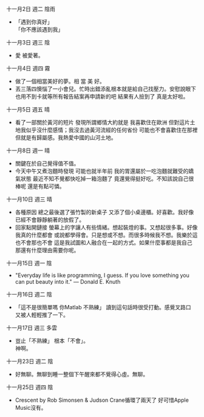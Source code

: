 十一月2日 週二 陰雨
- 「遇到你真好」  
「你不應該遇到我」

十一月3日 週三 陰
- 愛 被愛著。

十一月4日 週四 霧
- 做了一個相當美好的夢。相 當 美 好。
- 丟三落四懊惱了一小會兒。忙時出錯添亂根本就是給自己找壓力。安慰說眼下也用不到卡就等所有報告結案再申請新的吧 結果有人撿到了 真是太好啦。

十一月5日 週五 晴
- 看了一部關於黃河的短片 發現所謂鄉情大約就是 我喜歡住在歐洲 但對這片土地我似乎沒什麼感情；我沒去過黃河流經的任何省份 可能也不會喜歡住在那裡 但就是有歸屬感。我熱愛中國的山河土地。

十一月8日 週一 晴
- 關鍵在於自己覺得值不值。
- 今天中午又煮泡麵時發現 可能也就半年前 我的胃還屬於一吃泡麵就難受的嬌氣狀態 最近不知不覺都快吃掉一箱泡麵了 竟還覺得挺好吃。不知該說自己很棒呢 還是有點可憐。

十一月10日 週三 晴
- 各種原因 總之最後選了張竹製的新桌子 又添了個小桌邊櫃。好喜歡。我好像已經不會靜靜躺著的放假了。
- 回家點開鏈接 螢幕上的字讓人有些情緒。想起裝燈的事。又想起很多事。好像我真的什麼都會 或說都學得會。只是想或不想。而很多時候我不想。我樂於這也不會那也不會 這是我試圖和人融合在一起的方式。如果什麼事都是我自己 那還有什麼理由需要你呢。

十一月15日 週一 陰
- "Everyday life is like programming, I guess. If you love something you can put beauty into it." ― Donald E. Knuth

十一月16日 週二 陰
- 「這不是很簡單嗎 你Matlab 不熟練」 讀到這句話時很受打動。感覺叉路口 又被人輕輕推了一下。

十一月17日 週三 多雲
- 豈止「不熟練」 根本「不會」。  
神啊。

十一月23日 週二 陰
- 好無聊。無聊到睡一整個下午醒來都不覺得心虛。無聊。

十一月25日 週四 陰
- Crescent by Rob Simonsen & Judson Crane循環了兩天了 好可惜Apple Music沒有。
